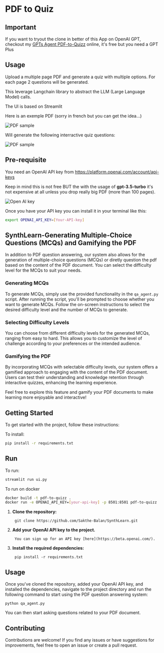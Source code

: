 
# PDF to Quiz

## Important

If you want to tryout the clone in better of this App on OpenAI GPT, checkout my [GPTs Agent PDF-to-Quizz](https://chat.openai.com/g/g-oMR8x3UTD-pdf-to-quizz) online, it's free but you need a GPT Plus

## Usage

Upload a multiple page PDF and generate a quiz with multiple options. For each page 2 questions will be generated.

This leverage Langchain library to abstract the LLM (Large Language Model) calls.

The UI is based on Streamlit

Here is an exemple PDF (sorry in french but you can get the idea...)

![PDF sample](img/PDF-sample.png)

Will generate the following interractive quiz questions:

![PDF sample](img/quiz-reponse.png)


## Pre-requisite

You need an OpenAI API key from https://platform.openai.com/account/api-keys

Keep in mind this is not free BUT the with the usage of **gpt-3.5-turbo** it's not expensive at all unless you drop really big PDF (more than 100 pages).

![Open AI key](img/OPENAI-KEY.png)

Once you have your API key you can install it in your terminal like this:

``` sh
export OPENAI_API_KEY=[Your-API-key]
```


## SynthLearn-Generating Multiple-Choice Questions (MCQs) and Gamifying the PDF

In addition to PDF question answering, our system also allows for the generation of multiple-choice questions (MCQs) or diretly question the pdf based on the content of the PDF document. You can select the difficulty level for the MCQs to suit your needs.

### Generating MCQs

To generate MCQs, simply use the provided functionality in the `qa_agent.py` script. After running the script, you'll be prompted to choose whether you want to generate MCQs. Follow the on-screen instructions to select the desired difficulty level and the number of MCQs to generate.

### Selecting Difficulty Levels

You can choose from different difficulty levels for the generated MCQs, ranging from easy to hard. This allows you to customize the level of challenge according to your preferences or the intended audience.

### Gamifying the PDF

By incorporating MCQs with selectable difficulty levels, our system offers a gamified approach to engaging with the content of the PDF document. Users can test their understanding and knowledge retention through interactive quizzes, enhancing the learning experience.

Feel free to explore this feature and gamify your PDF documents to make learning more enjoyable and interactive!


## Getting Started


To get started with the project, follow these instructions:



To install:
``` sh
pip install -r requirements.txt
```

## Run



To run:
```sh
streamlit run ui.py
```

To run on docker
```sh
docker build -t pdf-to-quizz .
docker run -e OPENAI_API_KEY=[your-api-key] -p 8501:8501 pdf-to-quizz
```

1. **Clone the repository:**
   

        git clone https://github.com/Sakthe-Balan/SynthLearn.git
    


2. **Add your OpenAI API key to the project.**

        You can sign up for an API key [here](https://beta.openai.com/).

3. **Install the required dependencies:**

        pip install -r requirements.txt


## Usage

Once you've cloned the repository, added your OpenAI API key, and installed the dependencies, navigate to the project directory and run the following command to start using the PDF question answering system: 

 

    python qa_agent.py


You can then start asking questions related to your PDF document.

## Contributing

Contributions are welcome! If you find any issues or have suggestions for improvements, feel free to open an issue or create a pull request.

